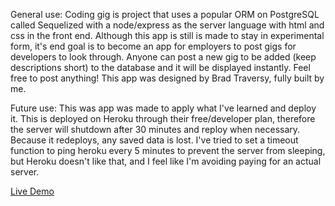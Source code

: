 General use: Coding gig is project that uses a popular ORM on PostgreSQL called Sequelized with a node/express as the server language with html and css in the front end. Although this app is still is made to stay in experimental form, it's end goal is to become an app for employers to post gigs for developers to look through. Anyone can post a new gig to be added (keep descriptions short) to the database and it will be displayed instantly. Feel free to post anything! This app was designed by Brad Traversy, fully built by me. 

Future use: This was app was made to apply what I've learned and deploy it. This is deployed on Heroku through their free/developer plan, therefore the server will shutdown after 30 minutes and reploy when necessary. Because it redeploys, any saved data is lost. I've tried to set a timeout function to ping heroku every 5 minutes to prevent the server from sleeping, but Heroku doesn't like that, and I feel like I'm avoiding paying for an actual server. 

[Live Demo](https://codegigs.herokuapp.com/)
